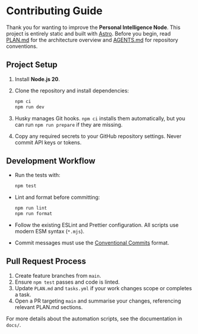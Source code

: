 # Contributing Guide

Thank you for wanting to improve the **Personal Intelligence Node**. This project is entirely static and built with [Astro](https://astro.build/). Before you begin, read [PLAN.md](PLAN.md) for the architecture overview and [AGENTS.md](AGENTS.md) for repository conventions.

## Project Setup

1. Install **Node.js 20**.
2. Clone the repository and install dependencies:

   ```bash
   npm ci
   npm run dev
   ```
3. Husky manages Git hooks. `npm ci` installs them automatically, but you can run `npm run prepare` if they are missing.
4. Copy any required secrets to your GitHub repository settings. Never commit API keys or tokens.

## Development Workflow

- Run the tests with:

  ```bash
  npm test
  ```

- Lint and format before committing:

  ```bash
  npm run lint
  npm run format
  ```

- Follow the existing ESLint and Prettier configuration. All scripts use modern ESM syntax (`*.mjs`).
- Commit messages must use the [Conventional Commits](https://www.conventionalcommits.org/) format.

## Pull Request Process

1. Create feature branches from `main`.
2. Ensure `npm test` passes and code is linted.
3. Update `PLAN.md` and `tasks.yml` if your work changes scope or completes a task.
4. Open a PR targeting `main` and summarise your changes, referencing relevant PLAN.md sections.

For more details about the automation scripts, see the documentation in `docs/`.
